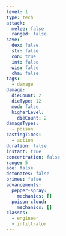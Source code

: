 ```yaml
---
level: 1
type: tech
attack:
  melee: false
  ranged: false
save:
  dex: false
  str: false
  con: true
  int: false
  wis: false
  cha: false
tags:
  - damage
damage:
  dieCount: 2
  dieType: 12
  mod: false
  higherLevel:
    dieCount: 2
damageTypes:
  - poison
castingTimes:
  - action
duration: false
instant: true
concentration: false
range: 5
aoe: false
detonates: false
primes: false
advancements:
  pepper-spray:
    mechanics: []
  poison-cloud:
    mechanics: []
classes:
  - engineer
  - infiltrator
---
```

